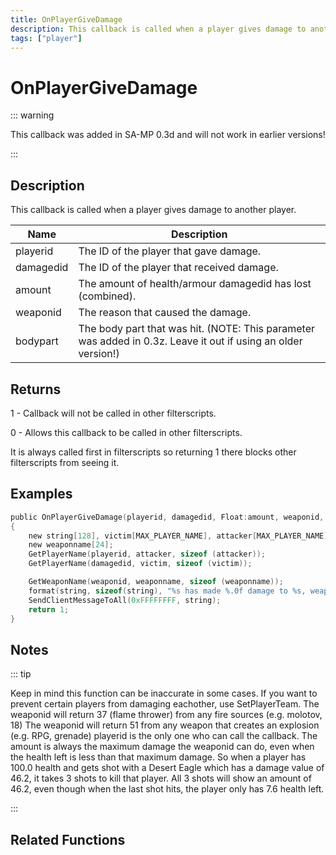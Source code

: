 ```yaml
---
title: OnPlayerGiveDamage
description: This callback is called when a player gives damage to another player.
tags: ["player"]
---
```


# OnPlayerGiveDamage

<TagLinks />

::: warning

This callback was added in SA-MP 0.3d and will not work in earlier versions!

:::

## Description

This callback is called when a player gives damage to another player.

| Name      | Description                                                                                                   |
| --------- | ------------------------------------------------------------------------------------------------------------- |
| playerid  | The ID of the player that gave damage.                                                                        |
| damagedid | The ID of the player that received damage.                                                                    |
| amount    | The amount of health/armour damagedid has lost (combined).                                                    |
| weaponid  | The reason that caused the damage.                                                                            |
| bodypart  | The body part that was hit. (NOTE: This parameter was added in 0.3z. Leave it out if using an older version!) |

## Returns

1 - Callback will not be called in other filterscripts.

0 - Allows this callback to be called in other filterscripts.

It is always called first in filterscripts so returning 1 there blocks other filterscripts from seeing it.

## Examples

```c
public OnPlayerGiveDamage(playerid, damagedid, Float:amount, weaponid, bodypart)
{
    new string[128], victim[MAX_PLAYER_NAME], attacker[MAX_PLAYER_NAME];
    new weaponname[24];
    GetPlayerName(playerid, attacker, sizeof (attacker));
    GetPlayerName(damagedid, victim, sizeof (victim));

    GetWeaponName(weaponid, weaponname, sizeof (weaponname));
    format(string, sizeof(string), "%s has made %.0f damage to %s, weapon: %s, bodypart: %d", attacker, amount, victim, weaponname, bodypart);
    SendClientMessageToAll(0xFFFFFFFF, string);
    return 1;
}
```

## Notes

::: tip

Keep in mind this function can be inaccurate in some cases.
If you want to prevent certain players from damaging eachother, use SetPlayerTeam.
The weaponid will return 37 (flame thrower) from any fire sources (e.g. molotov, 18)
The weaponid will return 51 from any weapon that creates an explosion (e.g. RPG, grenade)
playerid is the only one who can call the callback.
The amount is always the maximum damage the weaponid can do, even when the health left is less than that maximum damage. So when a player has 100.0 health and gets shot with a Desert Eagle which has a damage value of 46.2, it takes 3 shots to kill that player. All 3 shots will show an amount of 46.2, even though when the last shot hits, the player only has 7.6 health left.

:::

## Related Functions
